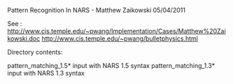 Pattern Recognition In NARS - Matthew Zaikowski 05/04/2011

See :
http://www.cis.temple.edu/~pwang/Implementation/Cases/Matthew%20Zaikowski.doc
http://www.cis.temple.edu/~pwang/bulletphysics.html

Directory contents:

pattern_matching_1.5*	input with NARS 1.5 syntax
pattern_matching_1.3*	input with NARS 1.3 syntax
